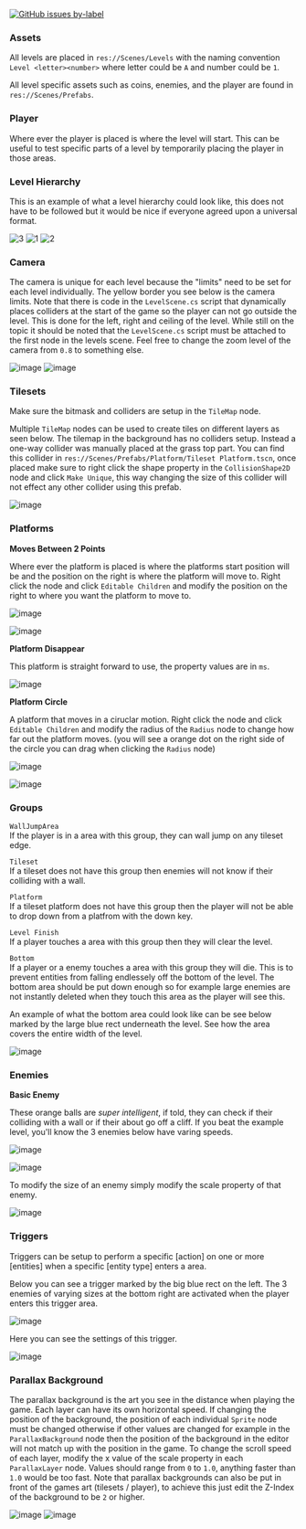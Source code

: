 [![GitHub issues by-label](https://img.shields.io/github/issues/Valks-Games/sankari/level%20designer?color=black&label=Level%20Designer)](https://github.com/Valks-Games/sankari/issues?q=is%3Aissue+is%3Aopen+label%3A%22level+designer%22)

### Assets
All levels are placed in `res://Scenes/Levels` with the naming convention `Level <letter><number>` where letter could be `A` and number could be `1`.

All level specific assets such as coins, enemies, and the player are found in `res://Scenes/Prefabs`.

### Player
Where ever the player is placed is where the level will start. This can be useful to test specific parts of a level by temporarily placing the player in those areas.

### Level Hierarchy

This is an example of what a level hierarchy could look like, this does not have to be followed but it would be nice if everyone agreed upon a universal format.

![3](https://user-images.githubusercontent.com/6277739/188210442-c5ae2c69-c4b6-46ce-94dc-78b17b15acca.png) ![1](https://user-images.githubusercontent.com/6277739/188210002-7e0eb644-e057-4bc8-8af8-f82e8bb253fc.png) ![2](https://user-images.githubusercontent.com/6277739/188210261-ec1fa467-d868-4aae-962f-4e2addb862d4.png)

### Camera
The camera is unique for each level because the "limits" need to be set for each level individually. The yellow border you see below is the camera limits. Note that there is code in the `LevelScene.cs` script that dynamically places colliders at the start of the game so the player can not go outside the level. This is done for the left, right and ceiling of the level. While still on the topic it should be noted that the `LevelScene.cs` script must be attached to the first node in the levels scene. Feel free to change the zoom level of the camera from `0.8` to something else.

![image](https://user-images.githubusercontent.com/6277739/188217154-7b1631a1-68d3-4f5e-bf20-0f8ab1cf7b7f.png)
![image](https://user-images.githubusercontent.com/6277739/188217468-cc1ee705-46f7-41d4-978e-c828e96aaab3.png)

### Tilesets
Make sure the bitmask and colliders are setup in the `TileMap` node.

Multiple `TileMap` nodes can be used to create tiles on different layers as seen below. The tilemap in the background has no colliders setup. Instead a one-way collider was manually placed at the grass top part. You can find this collider in `res://Scenes/Prefabs/Platform/Tileset Platform.tscn`, once placed make sure to right click the shape property in the `CollisionShape2D` node and click `Make Unique`, this way changing the size of this collider will not effect any other collider using this prefab.

![image](https://user-images.githubusercontent.com/6277739/188211331-bfacc803-454a-46da-a2ee-549948d5be67.png)

### Platforms
**Moves Between 2 Points**  

Where ever the platform is placed is where the platforms start position will be and the position on the right is where the platform will move to. Right click the node and click `Editable Children` and modify the position on the right to where you want the platform to move to.

![image](https://user-images.githubusercontent.com/6277739/188214283-9278982b-c61f-4872-8866-7ef09038cd2c.png)

![image](https://user-images.githubusercontent.com/6277739/188214660-55f23f64-b7bd-4ffe-86f7-c412d38fa2eb.png)

**Platform Disappear**

This platform is straight forward to use, the property values are in `ms`.

![image](https://user-images.githubusercontent.com/6277739/188214777-4488a0f5-c8f5-436c-9b01-d18f90b0634b.png)

**Platform Circle**

A platform that moves in a ciruclar motion. Right click the node and click `Editable Children` and modify the radius of the `Radius` node to change how far out the platform moves. (you will see a orange dot on the right side of the circle you can drag when clicking the `Radius` node)

![image](https://user-images.githubusercontent.com/6277739/188215183-9d17a5aa-6359-4ebc-a0c8-82291bba6e2c.png)

![image](https://user-images.githubusercontent.com/6277739/188215303-87ee11d6-7f35-4333-949e-c5dca28b1dfb.png)

### Groups
`WallJumpArea`  
If the player is in a area with this group, they can wall jump on any tileset edge.

`Tileset`  
If a tileset does not have this group then enemies will not know if their colliding with a wall.

`Platform`  
If a tileset platform does not have this group then the player will not be able to drop down from a platfrom with the down key.

`Level Finish`  
If a player touches a area with this group then they will clear the level.

`Bottom`  
If a player or a enemy touches a area with this group they will die. This is to prevent entities from falling endlessely off the bottom of the level. The bottom area should be put down enough so for example large enemies are not instantly deleted when they touch this area as the player will see this.

An example of what the bottom area could look like can be see below marked by the large blue rect underneath the level. See how the area covers the entire width of the level.

![image](https://user-images.githubusercontent.com/6277739/188217709-4a979579-f177-4a3e-b820-213f085d923a.png)

### Enemies
**Basic Enemy**  

These orange balls are *super intelligent*, if told, they can check if their colliding with a wall or if their about go off a cliff. If you beat the example level, you'll know the 3 enemies below have varing speeds.

![image](https://user-images.githubusercontent.com/6277739/188215652-9311b33b-ae05-46aa-8031-882f14797c2a.png)

![image](https://user-images.githubusercontent.com/6277739/188215613-e2bcf8ad-a405-4553-a7c2-46d530e22ccb.png)

To modify the size of an enemy simply modify the scale property of that enemy.

![image](https://user-images.githubusercontent.com/6277739/188217977-63004e7a-59b9-460d-93a9-ded3c6949f2f.png)

### Triggers
Triggers can be setup to perform a specific [action] on one or more [entities] when a specific [entity type] enters a area.

Below you can see a trigger marked by the big blue rect on the left. The 3 enemies of varying sizes at the bottom right are activated when the player enters this trigger area.

![image](https://user-images.githubusercontent.com/6277739/188212774-c6e94076-891b-4ee5-ae13-8beed247ea0c.png)

Here you can see the settings of this trigger.

![image](https://user-images.githubusercontent.com/6277739/188213062-ca109320-ca13-438e-a5fe-f78e8558043b.png)

### Parallax Background  

The parallax background is the art you see in the distance when playing the game. Each layer can have its own horizontal speed. If changing the position of the background, the position of each individual `Sprite` node must be changed otherwise if other values are changed for example in the `ParallaxBackground` node then the position of the background in the editor will not match up with the position in the game. To change the scroll speed of each layer, modify the x value of the scale property in each `ParallaxLayer` node. Values should range from `0` to `1.0`, anything faster than `1.0` would be too fast. Note that parallax backgrounds can also be put in front of the games art (tilesets / player), to achieve this just edit the Z-Index of the background to be `2` or higher.

![image](https://user-images.githubusercontent.com/6277739/188216170-6afc81ab-e40e-41bc-8df1-be71dcaa9ae1.png)
![image](https://user-images.githubusercontent.com/6277739/188216240-092f3ab8-8a0a-463a-aa02-5b2aea0cd7c0.png)


